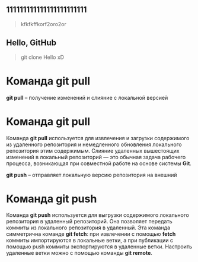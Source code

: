 ## 111111111111111111111111

> kfkfkffkorf2oro2or
## Hello, GitHub

> git clone
Hello xD

# Команда **git pull**

**git pull** – получение изменений и слияние с локальной версией  

# Команда **git pull**  

Команда **git pull** используется для извлечения и загрузки содержимого из удаленного репозитория и немедленного обновления локального репозитория этим содержимым. Слияние удаленных вышестоящих изменений в локальный репозиторий — это обычная задача рабочего процесса, возникающая при совместной работе на основе системы **Git**.   

**git push** – отправляет локальную версию репозитория на внешний  

# Команда **git push**
Команда **git push** используется для выгрузки содержимого локального репозитория в удаленный репозиторий. Она позволяет передать коммиты из локального репозитория в удаленный. Эта команда симметрична команде **git fetch**: при извлечении с помощью **fetch** коммиты импортируются в локальные ветки, а при публикации с помощью push коммиты экспортируются в удаленные ветки. Настроить удаленные ветки можно с помощью команды **git remote**.

